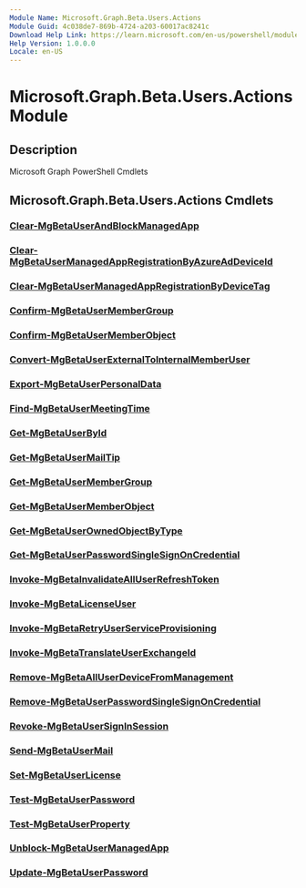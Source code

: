 ```yaml
---
Module Name: Microsoft.Graph.Beta.Users.Actions
Module Guid: 4c038de7-869b-4724-a203-60017ac8241c
Download Help Link: https://learn.microsoft.com/en-us/powershell/module/microsoft.graph.beta.users.actions/?view=graph-powershell-beta
Help Version: 1.0.0.0
Locale: en-US
---
```


# Microsoft.Graph.Beta.Users.Actions Module
## Description
Microsoft Graph PowerShell Cmdlets

## Microsoft.Graph.Beta.Users.Actions Cmdlets
### [Clear-MgBetaUserAndBlockManagedApp](Clear-MgBetaUserAndBlockManagedApp.md)

### [Clear-MgBetaUserManagedAppRegistrationByAzureAdDeviceId](Clear-MgBetaUserManagedAppRegistrationByAzureAdDeviceId.md)

### [Clear-MgBetaUserManagedAppRegistrationByDeviceTag](Clear-MgBetaUserManagedAppRegistrationByDeviceTag.md)

### [Confirm-MgBetaUserMemberGroup](Confirm-MgBetaUserMemberGroup.md)

### [Confirm-MgBetaUserMemberObject](Confirm-MgBetaUserMemberObject.md)

### [Convert-MgBetaUserExternalToInternalMemberUser](Convert-MgBetaUserExternalToInternalMemberUser.md)

### [Export-MgBetaUserPersonalData](Export-MgBetaUserPersonalData.md)

### [Find-MgBetaUserMeetingTime](Find-MgBetaUserMeetingTime.md)

### [Get-MgBetaUserById](Get-MgBetaUserById.md)

### [Get-MgBetaUserMailTip](Get-MgBetaUserMailTip.md)

### [Get-MgBetaUserMemberGroup](Get-MgBetaUserMemberGroup.md)

### [Get-MgBetaUserMemberObject](Get-MgBetaUserMemberObject.md)

### [Get-MgBetaUserOwnedObjectByType](Get-MgBetaUserOwnedObjectByType.md)

### [Get-MgBetaUserPasswordSingleSignOnCredential](Get-MgBetaUserPasswordSingleSignOnCredential.md)

### [Invoke-MgBetaInvalidateAllUserRefreshToken](Invoke-MgBetaInvalidateAllUserRefreshToken.md)

### [Invoke-MgBetaLicenseUser](Invoke-MgBetaLicenseUser.md)

### [Invoke-MgBetaRetryUserServiceProvisioning](Invoke-MgBetaRetryUserServiceProvisioning.md)

### [Invoke-MgBetaTranslateUserExchangeId](Invoke-MgBetaTranslateUserExchangeId.md)

### [Remove-MgBetaAllUserDeviceFromManagement](Remove-MgBetaAllUserDeviceFromManagement.md)

### [Remove-MgBetaUserPasswordSingleSignOnCredential](Remove-MgBetaUserPasswordSingleSignOnCredential.md)

### [Revoke-MgBetaUserSignInSession](Revoke-MgBetaUserSignInSession.md)

### [Send-MgBetaUserMail](Send-MgBetaUserMail.md)

### [Set-MgBetaUserLicense](Set-MgBetaUserLicense.md)

### [Test-MgBetaUserPassword](Test-MgBetaUserPassword.md)

### [Test-MgBetaUserProperty](Test-MgBetaUserProperty.md)

### [Unblock-MgBetaUserManagedApp](Unblock-MgBetaUserManagedApp.md)

### [Update-MgBetaUserPassword](Update-MgBetaUserPassword.md)




















